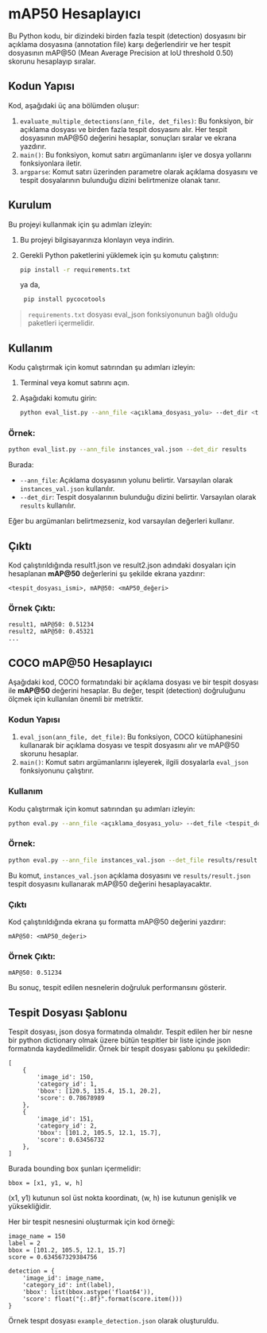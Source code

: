 
# mAP50 Hesaplayıcı

Bu Python kodu, bir dizindeki birden fazla tespit (detection) dosyasını bir açıklama dosyasına (annotation file) karşı değerlendirir ve her tespit dosyasının mAP@50 (Mean Average Precision at IoU threshold 0.50) skorunu hesaplayıp sıralar.

## Kodun Yapısı

Kod, aşağıdaki üç ana bölümden oluşur:
1. `evaluate_multiple_detections(ann_file, det_files)`: Bu fonksiyon, bir açıklama dosyası ve birden fazla tespit dosyasını alır. Her tespit dosyasının mAP@50 değerini hesaplar, sonuçları sıralar ve ekrana yazdırır.
2. `main()`: Bu fonksiyon, komut satırı argümanlarını işler ve dosya yollarını fonksiyonlara iletir.
3. `argparse`: Komut satırı üzerinden parametre olarak açıklama dosyasını ve tespit dosyalarının bulunduğu dizini belirtmenize olanak tanır.

## Kurulum

Bu projeyi kullanmak için şu adımları izleyin:

1. Bu projeyi bilgisayarınıza klonlayın veya indirin.
2. Gerekli Python paketlerini yüklemek için şu komutu çalıştırın:

    ```bash
    pip install -r requirements.txt
    ```
    ya da,
   ```bash
    pip install pycocotools
    ```
> `requirements.txt` dosyası eval_json fonksiyonunun bağlı olduğu paketleri içermelidir.

## Kullanım

Kodu çalıştırmak için komut satırından şu adımları izleyin:

1. Terminal veya komut satırını açın.
2. Aşağıdaki komutu girin:

    ```bash
    python eval_list.py --ann_file <açıklama_dosyası_yolu> --det_dir <tespit_dizini_yolu>
    ```

### Örnek:

```bash
python eval_list.py --ann_file instances_val.json --det_dir results
```

Burada:
- `--ann_file`: Açıklama dosyasının yolunu belirtir. Varsayılan olarak `instances_val.json` kullanılır.
- `--det_dir`: Tespit dosyalarının bulunduğu dizini belirtir. Varsayılan olarak `results` kullanılır.

Eğer bu argümanları belirtmezseniz, kod varsayılan değerleri kullanır.

## Çıktı

Kod çalıştırıldığında result1.json ve result2.json adındaki dosyaları için hesaplanan **mAP@50** değerlerini şu şekilde ekrana yazdırır:

```
<tespit_dosyası_ismi>, mAP@50: <mAP50_değeri>
```

### Örnek Çıktı:

```
result1, mAP@50: 0.51234
result2, mAP@50: 0.45321
...
```

## COCO mAP@50 Hesaplayıcı

Aşağıdaki kod, COCO formatındaki bir açıklama dosyası ve bir tespit dosyası ile **mAP@50** değerini hesaplar. Bu değer, tespit (detection) doğruluğunu ölçmek için kullanılan önemli bir metriktir.

### Kodun Yapısı

1. `eval_json(ann_file, det_file)`: Bu fonksiyon, COCO kütüphanesini kullanarak bir açıklama dosyası ve tespit dosyasını alır ve mAP@50 skorunu hesaplar.
2. `main()`: Komut satırı argümanlarını işleyerek, ilgili dosyalarla `eval_json` fonksiyonunu çalıştırır.

### Kullanım

Kodu çalıştırmak için komut satırından şu adımları izleyin:

```bash
python eval.py --ann_file <açıklama_dosyası_yolu> --det_file <tespit_dosyası_yolu>
```

### Örnek:

```bash
python eval.py --ann_file instances_val.json --det_file results/result.json
```

Bu komut, `instances_val.json` açıklama dosyasını ve `results/result.json` tespit dosyasını kullanarak mAP@50 değerini hesaplayacaktır.

### Çıktı

Kod çalıştırıldığında ekrana şu formatta mAP@50 değerini yazdırır:

```
mAP@50: <mAP50_değeri>
```

### Örnek Çıktı:

```
mAP@50: 0.51234
```

Bu sonuç, tespit edilen nesnelerin doğruluk performansını gösterir.

## Tespit Dosyası Şablonu
Tespit dosyası, json dosya formatında olmalıdır. Tespit edilen her bir nesne bir python dictionary olmak üzere bütün tespitler bir liste içinde json formatında kaydedilmelidir. Örnek bir tespit dosyası şablonu şu şekildedir:
```
[
    {
        'image_id': 150,
        'category_id': 1,
        'bbox': [120.5, 135.4, 15.1, 20.2],
        'score': 0.78678989
    },
    {
        'image_id': 151,
        'category_id': 2,
        'bbox': [101.2, 105.5, 12.1, 15.7],
        'score': 0.63456732
    },
]
```
Burada bounding box şunları içermelidir:

```
bbox = [x1, y1, w, h]
```
(x1, y1) kutunun sol üst nokta koordinatı, (w, h) ise kutunun genişlik ve yüksekliğidir.

Her bir tespit nesnesini oluşturmak için kod örneği:

```
image_name = 150
label = 2
bbox = [101.2, 105.5, 12.1, 15.7]
score = 0.634567329384756

detection = {
    'image_id': image_name,
    'category_id': int(label),
    'bbox': list(bbox.astype('float64')),
    'score': float("{:.8f}".format(score.item()))
}
```
Örnek tespıt dosyası `example_detection.json` olarak oluşturuldu. 
